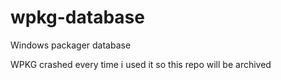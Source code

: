 # wpkg-database
Windows packager database

WPKG crashed every time i used it so this repo will be archived
